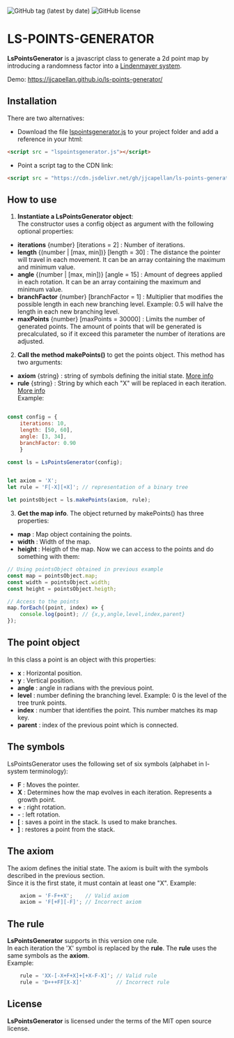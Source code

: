 ![GitHub tag (latest by date)](https://img.shields.io/github/tag-date/jjcapellan/ls-points-generator.svg)
![GitHub license](https://img.shields.io/github/license/jjcapellan/ls-points-generator.svg)
# LS-POINTS-GENERATOR
**LsPointsGenerator** is a javascript class to generate a 2d point map by introducing a randomness factor into a [Lindenmayer system](https://en.wikipedia.org/wiki/L-system).

Demo: https://jjcapellan.github.io/ls-points-generator/  

## **Installation**
There are two alternatives:
* Download the file [lspointsgenerator.js](https://cdn.jsdelivr.net/gh/jjcapellan/ls-points-generator/dist/lspointsgenerator.js) to your project folder and add a reference in your html:
```html
<script src = "lspointsgenerator.js"></script>
```
* Point a script tag to the CDN link:
```html
<script src = "https://cdn.jsdelivr.net/gh/jjcapellan/ls-points-generator/dist/lspointsgenerator.js"></script>
```  

## **How to use**
1. **Instantiate a LsPointsGenerator object**:  
The constructor uses a config object as argument with the following optional properties:
* **iterations** {number} [iterations = 2] : Number of iterations.
* **length** {(number | [max, min])} [length = 30] : The distance the pointer will travel in each movement. It can be an array containing the maximum and minimum value.
* **angle** {(number | [max, min])} [angle = 15] : Amount of degrees applied in each rotation. It can be an array containing the maximum and minimum value.
* **branchFactor** {number} [branchFactor = 1] : Multiplier that modifies the possible length in each new branching level. Example: 0.5 will halve the length in each new branching level.
* **maxPoints** {number} [maxPoints = 30000] : Limits the number of generated points. The amount of points that will be generated is precalculated, so if it exceed this parameter the number of iterations are adjusted.
2. **Call the method makePoints()** to get the points object. This method has two arguments:
* **axiom** {string} : string of symbols defining the initial state. [More info](#axiom)
* **rule** {string} : String by which each "X" will be replaced in each iteration. [More info](#rule)  
Example:
```javascript

const config = {
    iterations: 10,
    length: [50, 60],
    angle: [3, 34],
    branchFactor: 0.90
    }

const ls = LsPointsGenerator(config);


let axiom = 'X';
let rule = 'F[-X][+X]'; // representation of a binary tree

let pointsObject = ls.makePoints(axiom, rule);

```
3. **Get the map info**. The object returned by makePoints() has three properties:
* **map** : Map object containing the points.
* **width** : Width of the map.
* **height** : Heigth of the map.
Now we can access to the points and do something with them:
```javascript
// Using pointsObject obtained in previous example
const map = pointsObject.map;
const width = pointsObject.width;
const height = pointsObject.heigth;

// Access to the points
map.forEach((point, index) => {
    console.log(point); // {x,y,angle,level,index,parent}
});

```

## <a name="point"></a>**The point object**
In this class a point is an object with this properties:
* **x** : Horizontal position.
* **y** : Vertical position.
* **angle** : angle in radians with the previous point.
* **level** : number defining the branching level. Example: 0 is the level of the tree trunk points.
* **index** : number that identifies the point. This number matches its map key.
* **parent** : index of the previous point which is connected.  

## <a name="symbols"></a>**The symbols**
LsPointsGenerator uses the following set of six symbols (alphabet in l-system terminology):
* **F** : Moves the pointer.
* **X** : Determines how the map evolves in each iteration. Represents a growth point.
* **+** : right rotation.
* **-** : left rotation.
* **[** : saves a point in the stack. Is used to make branches.
* **]** : restores a point from the stack.

## <a name="axiom"></a>**The axiom**
The axiom defines the initial state. The axiom is built with the symbols described in the previous section.  
Since it is the first state, it must contain at least one "X".
Example:
```javascript
    axiom = 'F-F++X';    // Valid axiom
    axiom = 'F[+F][-F]'; // Incorrect axiom
```

## <a name="rule"></a>**The rule**
**LsPointsGenerator** supports in this version one rule.  
In each iteration the 'X' symbol is replaced by the **rule**.
The **rule** uses the same symbols as the **axiom**.  
Example:
```javascript
    rule = 'XX-[-X+F+X]+[+X-F-X]'; // Valid rule
    rule = 'D+++FF[X-X]'           // Incorrect rule
```

## <a name="License"></a>**License**  
**LsPointsGenerator** is licensed under the terms of the MIT open source license.

